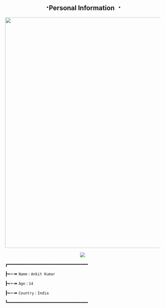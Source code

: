 <h2 align="center"><b> ⠐Personal Information ⠐ </b></h2>

<p align='Middle'><a href='https://t.me/GODOPBOY'><img src='https://te.legra.ph/file/5f1cf8dce076ee7558b46.jpg' width='750"'></a></p>

<p align="center">
  <img src="https://readme-typing-svg.herokuapp.com?color=F77247&width=420&lines=A+PROGRAMMER+AND+DEVELOPER+FROM+INDIA%E2%9C%8C%EF%B8%8F;NOOB+IN+CODINGS%E2%9D%A4%EF%B8%8F">
</p> 










┏━━━━━━━━━━━━━━━━━━━━━━━━━━━━━━━

┣•➳➠ ```Name``` : ```Ankit Kumar```

┣•➳➠ ```Age``` : ```14```

┣•➳➠ ```Country``` : ```India```

┗━━━━━━━━━━━━━━━━━━━━━━━━━━━━━━━




<!---
GODOP-ANKIT/GODOP-ANKIT is a ✨ special ✨ repository because its `README.md` (this file) appears on your GitHub profile.
You can click the Preview link to take a look at your changes.
---> 
